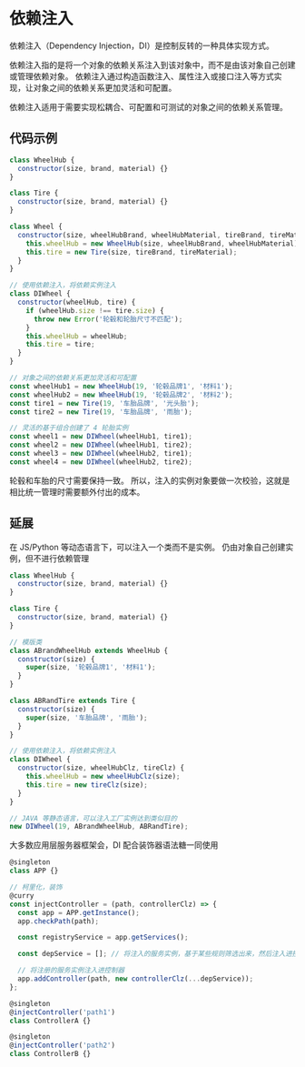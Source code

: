 # 依赖注入

依赖注入（Dependency Injection，DI）是控制反转的一种具体实现方式。

依赖注入指的是将一个对象的依赖关系注入到该对象中，而不是由该对象自己创建或管理依赖对象。
依赖注入通过构造函数注入、属性注入或接口注入等方式实现，让对象之间的依赖关系更加灵活和可配置。

依赖注入适用于需要实现松耦合、可配置和可测试的对象之间的依赖关系管理。

## 代码示例

```js
class WheelHub {
  constructor(size, brand, material) {}
}

class Tire {
  constructor(size, brand, material) {}
}

class Wheel {
  constructor(size, wheelHubBrand, wheelHubMaterial, tireBrand, tireMaterial) {
    this.wheelHub = new WheelHub(size, wheelHubBrand, wheelHubMaterial);
    this.tire = new Tire(size, tireBrand, tireMaterial);
  }
}

// 使用依赖注入，将依赖实例注入
class DIWheel {
  constructor(wheelHub, tire) {
    if (wheelHub.size !== tire.size) {
      throw new Error('轮毂和轮胎尺寸不匹配');
    }
    this.wheelHub = wheelHub;
    this.tire = tire;
  }
}

// 对象之间的依赖关系更加灵活和可配置
const wheelHub1 = new WheelHub(19, '轮毂品牌1', '材料1');
const wheelHub2 = new WheelHub(19, '轮毂品牌2', '材料2');
const tire1 = new Tire(19, '车胎品牌', '光头胎');
const tire2 = new Tire(19, '车胎品牌', '雨胎');

// 灵活的基于组合创建了 4 轮胎实例
const wheel1 = new DIWheel(wheelHub1, tire1);
const wheel2 = new DIWheel(wheelHub1, tire2);
const wheel3 = new DIWheel(wheelHub2, tire1);
const wheel4 = new DIWheel(wheelHub2, tire2);
```

轮毂和车胎的尺寸需要保持一致。
所以，注入的实例对象要做一次校验，这就是相比统一管理时需要额外付出的成本。

## 延展

在 JS/Python 等动态语言下，可以注入一个类而不是实例。
仍由对象自己创建实例，但不进行依赖管理

```js
class WheelHub {
  constructor(size, brand, material) {}
}

class Tire {
  constructor(size, brand, material) {}
}

// 模版类
class ABrandWheelHub extends WheelHub {
  constructor(size) {
    super(size, '轮毂品牌1', '材料1');
  }
}

class ABRandTire extends Tire {
  constructor(size) {
    super(size, '车胎品牌', '雨胎');
  }
}

// 使用依赖注入，将依赖实例注入
class DIWheel {
  constructor(size, wheelHubClz, tireClz) {
    this.wheelHub = new wheelHubClz(size);
    this.tire = new tireClz(size);
  }
}

// JAVA 等静态语言，可以注入工厂实例达到类似目的
new DIWheel(19, ABrandWheelHub, ABRandTire);
```

大多数应用层服务器框架会，DI 配合装饰器语法糖一同使用

```js
@singleton
class APP {}

// 柯里化，装饰
@curry
const injectController = (path, controllerClz) => {
  const app = APP.getInstance();
  app.checkPath(path);

  const registryService = app.getServices();

  const depService = []; // 将注入的服务实例，基于某些规则筛选出来，然后注入进控制器中。

  // 将注册的服务实例注入进控制器
  app.addController(path, new controllerClz(...depService));
};

@singleton
@injectController('path1')
class ControllerA {}

@singleton
@injectController('path2')
class ControllerB {}
```
